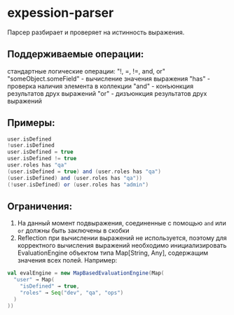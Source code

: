 # expession-parser

Парсер разбирает и проверяет на истинность выражения.

## Поддерживаемые операции:
стандартные логические операции: "!, =, !=, and, or" 
"someObject.someField" - вычисление значения выражения
"has" - проверка наличия элемента в коллекции
"and" - конъюнкция результатов друх выражений
"or" - дизъюнкция результатов друх выражений

## Примеры:
```scala
user.isDefined
!user.isDefined
user.isDefined = true 
user.isDefined != true
user.roles has "qa" 
(user.isDefined = true) and (user.roles has "qa") 
(user.isDefined) and (user.roles has "qa")) 
(!user.isDefined) or (user.roles has "admin")
```

## Ограничения:
1) На данный момент подвыражения, соединенные с помощью `and` или `or` должны быть заключены в скобки
2) Reflection при вычислении выражений не используется, поэтому для корректного вычисления выражений необходимо инициализировать EvaluationEngine 
объектом типа Map[String, Any], содержащим значения всех полей. Например:
```scala
val evalEngine = new MapBasedEvaluationEngine(Map(
  "user" → Map(
    "isDefined" → true,
    "roles" → Seq("dev", "qa", "ops")
  )
))
```